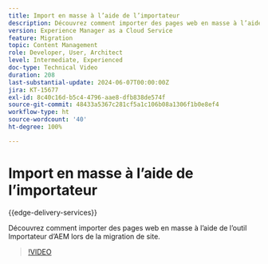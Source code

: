 ```yaml
---
title: Import en masse à l’aide de l’importateur
description: Découvrez comment importer des pages web en masse à l’aide de l’outil Importateur d’AEM lors de la migration de site.
version: Experience Manager as a Cloud Service
feature: Migration
topic: Content Management
role: Developer, User, Architect
level: Intermediate, Experienced
doc-type: Technical Video
duration: 208
last-substantial-update: 2024-06-07T00:00:00Z
jira: KT-15677
exl-id: 8c40c16d-b5c4-4796-aae8-dfb838de574f
source-git-commit: 48433a5367c281cf5a1c106b08a1306f1b0e8ef4
workflow-type: ht
source-wordcount: '40'
ht-degree: 100%

---
```


# Import en masse à l’aide de l’importateur

{{edge-delivery-services}}

Découvrez comment importer des pages web en masse à l’aide de l’outil Importateur d’AEM lors de la migration de site.

>[!VIDEO](https://video.tv.adobe.com/v/3445887/?learn=on&captions=fre_fr)
